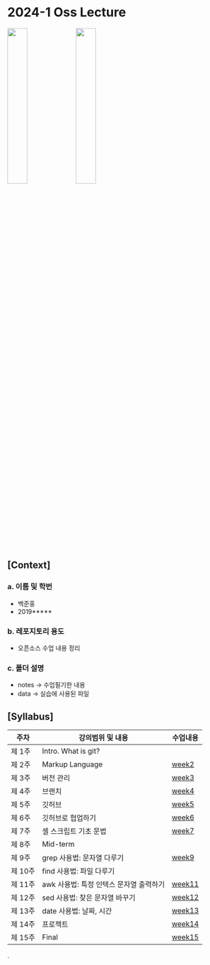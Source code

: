 # 2024-1 Oss Lecture  

<div>  

<img src="https://github.com/BaekJunehong/oss-git-pratice/assets/101456289/94bea07d-2aa3-4109-ae88-339bedc242c3.png" width="30%"></img>
<img src="https://github.com/BaekJunehong/oss-git-pratice/assets/101456289/085e8562-c197-4c98-b7c5-812a28f726cf.png" width="30%"></img> 

</div>

## [Context]    
### a. 이름 및 학번    
- 백준홍
- 2019*****  
### b. 레포지토리 용도  
- 오픈소스 수업 내용 정리  
### c. 폴더 설명  
- notes -> 수업필기한 내용  
- data -> 실습에 사용된 파일  

## [Syllabus]   

| 주차 | 강의범위 및 내용 | 수업내용 |  
| ------ | ------ | ------ |  
| 제 1주 | Intro. What is git? |  
| 제 2주 | Markup Language | [week2](https://github.com/BaekJunehong/oss-git-pratice/blob/main/notes/w02.md) |   
| 제 3주 | 버전 관리 | [week3](https://github.com/BaekJunehong/oss-git-pratice/blob/main/notes/w03.md) |    
| 제 4주 | 브랜치 | [week4](https://github.com/BaekJunehong/oss-git-pratice/blob/main/notes/w04.md) | 
| 제 5주 | 깃허브 | [week5](https://github.com/BaekJunehong/oss-git-pratice/blob/main/notes/w05.md) | 
| 제 6주 | 깃허브로 협업하기 | [week6](https://github.com/BaekJunehong/oss-git-pratice/blob/main/notes/w05.md) | 
| 제 7주 | 셸 스크립트 기초 문법 | [week7](https://github.com/BaekJunehong/oss-git-pratice/blob/main/notes/w06.md) | 
| 제 8주 | Mid-term  |  
| 제 9주 | grep 사용법: 문자열 다루기  | [week9](https://github.com/BaekJunehong/oss-git-pratice/blob/main/notes/w09.md) | 
| 제 10주 | find 사용법: 파일 다루기  |
| 제 11주 | awk 사용법: 특정 인텍스 문자열 출력하기 | [week11](https://github.com/BaekJunehong/oss-git-pratice/blob/main/notes/w11.md) | 
| 제 12주 | sed 사용법: 찾은 문자열 바꾸기 | [week12](https://github.com/BaekJunehong/oss-git-pratice/blob/main/notes/w12.md) | 
| 제 13주 | date 사용법: 날짜, 시간  | [week13](https://github.com/BaekJunehong/oss-git-pratice/blob/main/notes/w13.md) | 
| 제 14주 | 프로젝트 | [week14](https://github.com/BaekJunehong/oss-git-pratice/blob/main/notes/w14.md) |
| 제 15주 | Final  | [week15](https://github.com/BaekJunehong/oss-git-pratice/blob/main/notes/w15.md) |  


.  

